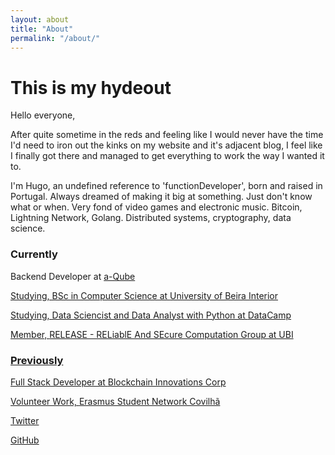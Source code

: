 ```yaml
---
layout: about
title: "About"
permalink: "/about/"
---
```



# This is my hydeout

Hello everyone, 

After quite sometime in the reds and feeling like I would never have the time I'd need to iron out the kinks on my website and it's adjacent blog, I feel like I finally got there and managed to get everything to work the way I wanted it to.

I'm Hugo, an undefined reference to 'functionDeveloper', born and raised in Portugal. Always dreamed of making it big at something. Just don't know what or when.
Very fond of video games and electronic music. 
Bitcoin, Lightning Network, Golang. Distributed systems, cryptography, data science.

### Currently

Backend Developer at <a href="https://www.a-qube.io">a-Qube

Studying, BSc in Computer Science at <a href="https://www.ubi.pt"> University of Beira Interior

Studying, Data Sciencist and Data Analyst with Python at <a href="https://www.datacamp.com"> DataCamp

Member, <a href="https://release.di.ubi.pt/">RELEASE - RELiablE And SEcure Computation Group at UBI

### Previously

Full Stack Developer at <a href="http://www.blockchaininnovations.info">Blockchain Innovations Corp

Volunteer Work, <a href="http://www.esn-covilha.org"> Erasmus Student Network Covilhã


<a href="https://www.twitter.com/murlokito"> Twitter </a>

<a href="https://www.github.com/murlokito"> GitHub </a>

